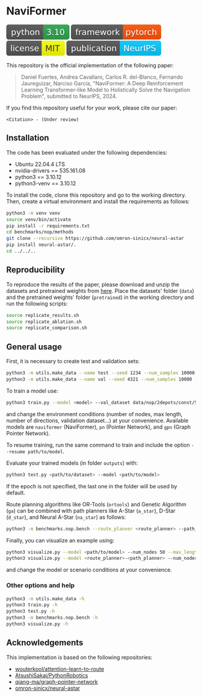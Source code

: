 # NaviFormer
[![](images/python.svg)](https://www.python.org)
[![](images/framework.svg)](https://pytorch.org)
[![](images/license.svg)](LICENSE)
[![](images/publication.svg)](https://neurips.cc)

This repository is the official implementation of the following paper:

> Daniel Fuertes, Andrea Cavallaro, Carlos R. del-Blanco, Fernando Jaureguizar, Narciso García, "NaviFormer: A Deep Reinforcement Learning Transformer-like Model to Holistically Solve the Navigation Problem", submitted to NeurIPS, 2024.

If you find this repository useful for your work, please cite our paper:

```
<Citation> - (Under review)
```

## Installation
The code has been evaluated under the following dependencies:
* Ubuntu 22.04.4 LTS
* nvidia-drivers == 535.161.08
* python3 == 3.10.12
* python3-venv == 3.10.12

To install the code, clone this repository and go to the working directory. Then, create a virtual environment and install the requirements as follows:

```bash
python3 -m venv venv
source venv/bin/activate
pip install -r requirements.txt
cd benchmarks/nop/methods
git clone --recursive https://github.com/omron-sinicx/neural-astar
pip install neural-astar/.
cd ../../..
```

## Reproducibility
To reproduce the results of the paper, please download and unzip the datasets and pretrained weights from [here](https://drive.google.com/drive/folders/1OVHFOre7uWWv21HmNwd64w1kLM2uESrY?usp=sharing). Place the datasets' folder (`data`) and the pretrained weights' folder (`pretrained`) in the working directory and run the following scripts:

```bash
source replicate_results.sh
source replicate_ablation.sh
source replicate_comparison.sh
```

## General usage

First, it is necessary to create test and validation sets:
```bash
python3 -m utils.make_data --name test --seed 1234 --num_samples 10000 --num_obs 5 20 --num_nodes 20 50 100 --max_length 2 3 4
python3 -m utils.make_data --name val --seed 4321 --num_samples 10000 --num_obs 5 20 --num_nodes 20 50 100 --max_length 2 3 4
```

To train a model use:

```bash
python3 train.py --model <model> --val_dataset data/nop/2depots/const/50/val_seed4321_T3_5-20obs.pkl --num_nodes 50 --max_length 3 --num_obs 5 20 --max_nodes 0 --combined_mha T --baseline critic --num_dirs 8
```

and change the environment conditions (number of nodes, max length, number of directions, validation dataset...) at your convenience. Available models are `naviformer` (NaviFormer), `pn` (Pointer Network), and `gpn` (Graph Pointer Network).

To resume training, run the same command to train and include the option `--resume path/to/model`.

Evaluate your trained models (in folder `outputs`) with:
```bash
python3 test.py <path/to/dataset> --model <path/to/model>
```
If the epoch is not specified, the last one in the folder will be used by default.

Route planning algorithms like OR-Tools (`ortools`) and Genetic Algorithm (`ga`) can be combined with path planners
like A-Star (`a_star`), D-Star (`d_star`), and Neural A-Star (`na_star`) as follows:
```bash
python3 -m benchmarks.nop.bench --route_planner <route_planner> --path_planner <path_planner> --datasets <path/to/dataset>
```

Finally, you can visualize an example using:
```bash
python3 visualize.py --model <path/to/model> --num_nodes 50 --max_length 3 --num_obs 5 20 --max_nodes 0
python3 visualize.py --model <route_planner>-<path_planner> --num_nodes 50 --max_length 3 --num_obs 5 20 --max_nodes 0
```
and change the model or scenario conditions at your convenience.

### Other options and help
```bash
python3 -m utils.make_data -h
python3 train.py -h
python3 test.py -h
python3 -m benchmarks.nop.bench -h
python3 visualize.py -h
```

## Acknowledgements
This implementation is based on the following repositories:
* [wouterkool/attention-learn-to-route](https://github.com/wouterkool/attention-learn-to-route)
* [AtsushiSakai/PythonRobotics](https://github.com/AtsushiSakai/PythonRobotics)
* [qiang-ma/graph-pointer-network](https://github.com/qiang-ma/graph-pointer-network)
* [omron-sinicx/neural-astar](https://github.com/omron-sinicx/neural-astar)
